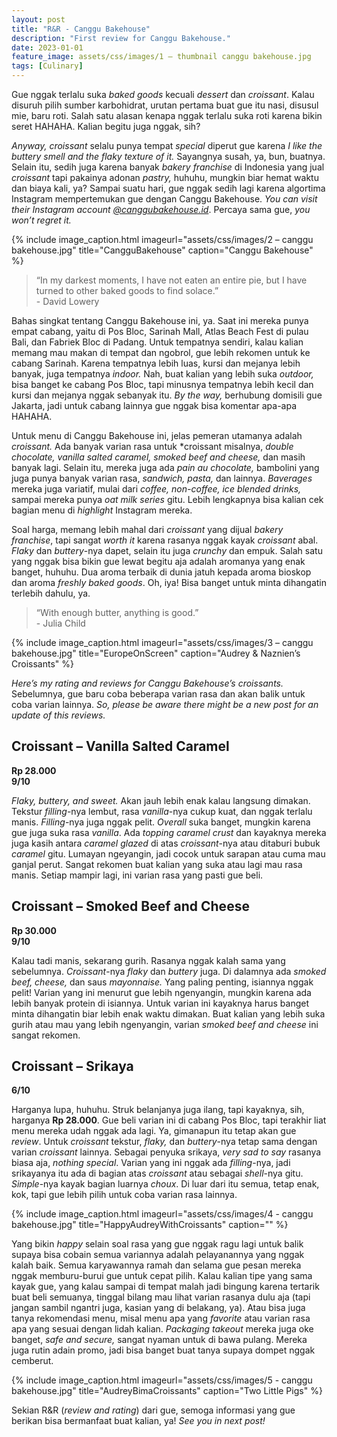 ```yaml
---
layout: post
title: "R&R - Canggu Bakehouse"
description: "First review for Canggu Bakehouse."
date: 2023-01-01
feature_image: assets/css/images/1 – thumbnail canggu bakehouse.jpg
tags: [Culinary]
---
```


Gue nggak terlalu suka *baked goods* kecuali *dessert* dan *croissant*. Kalau disuruh pilih sumber karbohidrat, urutan pertama buat gue itu nasi, disusul mie, baru roti. Salah satu alasan kenapa nggak terlalu suka roti karena bikin seret HAHAHA. Kalian begitu juga nggak, sih?

*Anyway, croissant* selalu punya tempat *special* diperut gue karena *I like the buttery smell and the flaky texture of it.* Sayangnya susah, ya, bun, buatnya. Selain itu, sedih juga karena banyak *bakery franchise* di Indonesia yang jual *croissant* tapi pakainya adonan *pastry,* huhuhu, mungkin biar hemat waktu dan biaya kali, ya? Sampai suatu hari, gue nggak sedih lagi karena algortima Instagram mempertemukan gue dengan Canggu Bakehouse. *You can visit their Instagram account [@canggubakehouse.id](https://www.instagram.com/canggubakehouse.id/ "@canggubakehouse.id")*. Percaya sama gue, *you won’t regret it.*
<!--more-->

{% include image_caption.html imageurl="assets/css/images/2 – canggu bakehouse.jpg" title="CangguBakehouse" caption="Canggu Bakehouse" %}

> “In my darkest moments, I have not eaten an entire pie, but I have turned to other baked goods to find solace.” <br> - David Lowery

Bahas singkat tentang Canggu Bakehouse ini, ya. Saat ini mereka punya empat cabang, yaitu di Pos Bloc, Sarinah Mall, Atlas Beach Fest di pulau Bali, dan Fabriek Bloc di Padang. Untuk tempatnya sendiri, kalau kalian memang mau makan di tempat dan ngobrol, gue lebih rekomen untuk ke cabang Sarinah. Karena tempatnya lebih luas, kursi dan mejanya lebih banyak, juga tempatnya *indoor.* Nah, buat kalian yang lebih suka *outdoor,* bisa banget ke cabang Pos Bloc, tapi minusnya tempatnya lebih kecil dan kursi dan mejanya nggak sebanyak itu. *By the way,* berhubung domisili gue Jakarta, jadi untuk cabang lainnya gue nggak bisa komentar apa-apa HAHAHA.

Untuk menu di Canggu Bakehouse ini, jelas pemeran utamanya adalah *croissant.* Ada banyak varian rasa untuk *croissant misalnya, *double chocolate, vanilla salted caramel, smoked beef and cheese,* dan masih banyak lagi. Selain itu, mereka juga ada *pain au chocolate,* bambolini yang juga punya banyak varian rasa, *sandwich, pasta,* dan lainnya. *Baverages* mereka juga variatif, mulai dari *coffee, non-coffee, ice blended drinks,* sampai mereka punya *oat milk series* gitu. Lebih lengkapnya bisa kalian cek bagian menu di *highlight* Instagram mereka.

Soal harga, memang lebih mahal dari *croissant* yang dijual *bakery franchise*, tapi sangat *worth it* karena rasanya nggak kayak *croissant* abal. *Flaky* dan *buttery*-nya dapet, selain itu juga *crunchy* dan empuk. Salah satu yang nggak bisa bikin gue lewat begitu aja adalah aromanya yang enak banget, huhuhu. Dua aroma terbaik di dunia jatuh kepada aroma bioskop dan aroma *freshly baked goods*. Oh, iya! Bisa banget untuk minta dihangatin terlebih dahulu, ya.

> “With enough butter, anything is good.” <br> - Julia Child

{% include image_caption.html imageurl="assets/css/images/3 – canggu bakehouse.jpg" title="EuropeOnScreen" caption="Audrey & Naznien’s Croissants" %}

*Here’s my rating and reviews for Canggu Bakehouse’s croissants.* Sebelumnya, gue baru coba beberapa varian rasa dan akan balik untuk coba varian lainnya. *So, please be aware there might be a new post for an update of this reviews.*

## Croissant – Vanilla Salted Caramel

**Rp 28.000** <br> **9/10**

*Flaky, buttery, and sweet.* Akan jauh lebih enak kalau langsung dimakan. Tekstur *filling*-nya lembut, rasa *vanilla*-nya cukup kuat, dan nggak terlalu manis. *Filling*-nya juga nggak pelit. *Overall* suka banget, mungkin karena gue juga suka rasa *vanilla*. Ada *topping caramel crust* dan kayaknya mereka juga kasih antara *caramel glazed* di atas *croissant*-nya atau ditaburi bubuk *caramel* gitu. Lumayan ngeyangin, jadi cocok untuk sarapan atau cuma mau ganjal perut. Sangat rekomen buat kalian yang suka atau lagi mau rasa manis. Setiap mampir lagi, ini varian rasa yang pasti gue beli.

## Croissant – Smoked Beef and Cheese

**Rp 30.000** <br> **9/10**

Kalau tadi manis, sekarang gurih. Rasanya nggak kalah sama yang sebelumnya. *Croissant*-nya *flaky* dan *buttery* juga. Di dalamnya ada *smoked beef, cheese,* dan saus *mayonnaise.* Yang paling penting, isiannya nggak pelit! Varian yang ini menurut gue lebih ngenyangin, mungkin karena ada lebih banyak protein di isiannya. Untuk varian ini kayaknya harus banget minta dihangatin biar lebih enak waktu dimakan. Buat kalian yang lebih suka gurih atau mau yang lebih ngenyangin, varian *smoked beef and cheese* ini sangat rekomen.

## Croissant – Srikaya

**6/10**

Harganya lupa, huhuhu. Struk belanjanya juga ilang, tapi kayaknya, sih, harganya **Rp 28.000**. Gue beli varian ini di cabang Pos Bloc, tapi terakhir liat menu mereka udah nggak ada lagi. Ya, gimanapun itu tetap akan gue *review*. Untuk *croissant* tekstur, *flaky,* dan *buttery*-nya tetap sama dengan varian *croissant* lainnya. Sebagai penyuka srikaya, *very sad to say* rasanya biasa aja, *nothing special*. Varian yang ini nggak ada *filling*-nya, jadi srikayanya itu ada di bagian atas *croissant* atau sebagai *shell*-nya gitu. *Simple*-nya kayak bagian luarnya *choux*. Di luar dari itu semua, tetap enak, kok, tapi gue lebih pilih untuk coba varian rasa lainnya.

{% include image_caption.html imageurl="assets/css/images/4 - canggu bakehouse.jpg" title="HappyAudreyWithCroissants" caption="" %}

Yang bikin *happy* selain soal rasa yang gue nggak ragu lagi untuk balik supaya bisa cobain semua variannya adalah pelayanannya yang nggak kalah baik. Semua karyawannya ramah dan selama gue pesan mereka nggak memburu-burui gue untuk cepat pilih. Kalau kalian tipe yang sama kayak gue, yang kalau sampai di tempat malah jadi bingung karena tertarik buat beli semuanya, tinggal bilang mau lihat varian rasanya dulu aja (tapi jangan sambil ngantri juga, kasian yang di belakang, ya). Atau bisa juga tanya rekomendasi menu, misal menu apa yang *favorite* atau varian rasa apa yang sesuai dengan lidah kalian. *Packaging takeout* mereka juga oke banget, *safe and secure,* sangat nyaman untuk di bawa pulang. Mereka juga rutin adain promo, jadi bisa banget buat tanya supaya dompet nggak cemberut.

{% include image_caption.html imageurl="assets/css/images/5 - canggu bakehouse.jpg" title="AudreyBimaCroissants" caption="Two Little Pigs" %}

Sekian R&R (*review and rating*) dari gue, semoga informasi yang gue berikan bisa bermanfaat buat kalian, ya! *See you in next post!*
